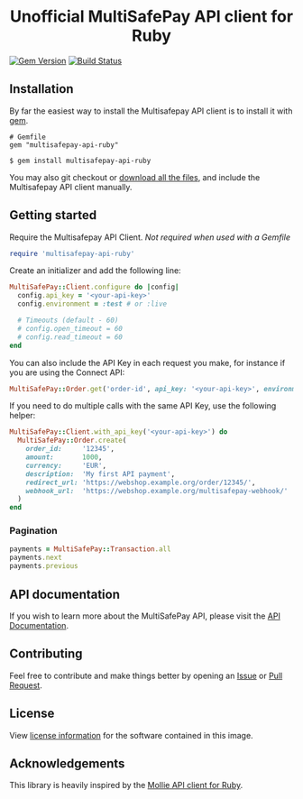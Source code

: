 <h1 align="center">Unofficial MultiSafePay API client for Ruby</h1>

[![Gem Version](https://badge.fury.io/rb/multisafepay-api-ruby.svg)](https://badge.fury.io/rb/multisafepay-api-ruby)
[![Build Status](https://github.com/zenjoy/multisafepay-api-ruby/actions/workflows/build.yml/badge.svg)](https://github.com/zenjoy/multisafepay-api-ruby/actions/workflows/build.yml)

## Installation

By far the easiest way to install the Multisafepay API client is to install it with
[gem](http://rubygems.org/).

```
# Gemfile
gem "multisafepay-api-ruby"

$ gem install multisafepay-api-ruby
```

You may also git checkout or
[download all the files](https://github.com/zenjoy/multisafepay-api-ruby/archive/main.zip), and
include the Multisafepay API client manually.

## Getting started

Require the Multisafepay API Client. _Not required when used with a Gemfile_

```ruby
require 'multisafepay-api-ruby'
```

Create an initializer and add the following line:

```ruby
MultiSafePay::Client.configure do |config|
  config.api_key = '<your-api-key>'
  config.environment = :test # or :live

  # Timeouts (default - 60)
  # config.open_timeout = 60
  # config.read_timeout = 60
end
```

You can also include the API Key in each request you make, for instance if you are using the Connect
API:

```ruby
MultiSafePay::Order.get('order-id', api_key: '<your-api-key>', environment: :test)
```

If you need to do multiple calls with the same API Key, use the following helper:

```ruby
MultiSafePay::Client.with_api_key('<your-api-key>') do
  MultiSafePay::Order.create(
    order_id:     '12345',
    amount:       1000,
    currency:     'EUR',
    description:  'My first API payment',
    redirect_url: 'https://webshop.example.org/order/12345/',
    webhook_url:  'https://webshop.example.org/multisafepay-webhook/'
  )
end
```

### Pagination

```ruby
payments = MultiSafePay::Transaction.all
payments.next
payments.previous
```

## API documentation

If you wish to learn more about the MultiSafePay API, please visit the
[API Documentation](https://docs.multisafepay.com/reference/).

## Contributing

Feel free to contribute and make things better by opening an
[Issue](https://github.com/zenjoy/multisafepay-api-ruby/issues) or
[Pull Request](https://github.com/zenjoy/multisafepay-api-ruby/pulls).

## License

View [license information](https://github.com/zenjoy/multisafepay-api-ruby/blob/main/LICENSE) for
the software contained in this image.

## Acknowledgements

This library is heavily inspired by the
[Mollie API client for Ruby](https://github.com/mollie/mollie-api-ruby).
